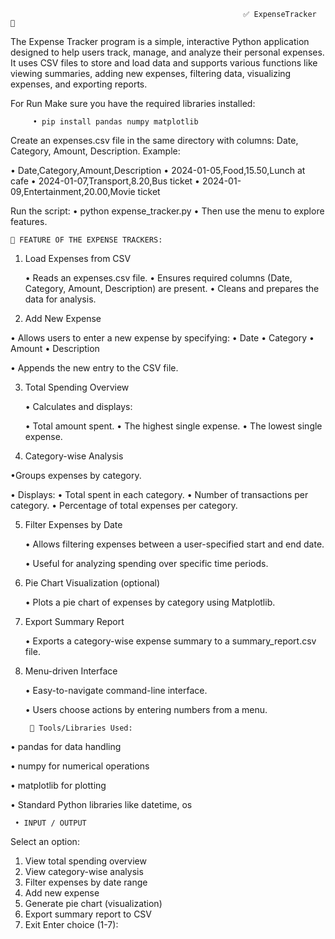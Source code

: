 


                                                        ✅ ExpenseTracker 🧮

 



The Expense Tracker program is a simple, interactive Python application designed to help users track, manage, and analyze their personal expenses.
It uses CSV files to store and load data and supports various functions like viewing summaries, adding new expenses, filtering data, visualizing expenses, and exporting reports.

For Run 
Make sure you have the required libraries installed:

         • pip install pandas numpy matplotlib

Create an expenses.csv file in the same directory with columns: Date, Category, Amount, Description. Example:

  • Date,Category,Amount,Description
  • 2024-01-05,Food,15.50,Lunch at cafe
  • 2024-01-07,Transport,8.20,Bus ticket
  • 2024-01-09,Entertainment,20.00,Movie ticket

Run the script:
   • python expense_tracker.py
   • Then use the menu to explore features.

    🔧 FEATURE OF THE EXPENSE TRACKERS:

1. Load Expenses from CSV

      • Reads an expenses.csv file.
      • Ensures required columns (Date, Category, Amount, Description) are present.
      • Cleans and prepares the data for analysis.

2. Add New Expense

• Allows users to enter a new expense by specifying:
             • Date
             • Category
             • Amount
             • Description
             
• Appends the new entry to the CSV file.


3. Total Spending Overview

   • Calculates and displays:

      • Total amount spent.
      • The highest single expense.
      • The lowest single expense.

   
 4. Category-wise Analysis

 •Groups expenses by category.

   • Displays:
      • Total spent in each category.
      • Number of transactions per category.
      • Percentage of total expenses per category.


5. Filter Expenses by Date

    • Allows filtering expenses between a user-specified start and end date.

    • Useful for analyzing spending over specific time periods.

6. Pie Chart Visualization (optional)

      • Plots a pie chart of expenses by category using Matplotlib.

7. Export Summary Report

      • Exports a category-wise expense summary to a summary_report.csv file.

8. Menu-driven Interface

    • Easy-to-navigate command-line interface.

    • Users choose actions by entering numbers from a menu.

        🧰 Tools/Libraries Used:

• pandas for data handling

• numpy for numerical operations

• matplotlib for plotting

• Standard Python libraries like datetime, os


     • INPUT / OUTPUT

Select an option:
1. View total spending overview      
2. View category-wise analysis       
3. Filter expenses by date range     
4. Add new expense
5. Generate pie chart (visualization)
6. Export summary report to CSV      
7. Exit
Enter choice (1-7): 
